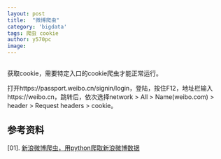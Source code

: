```yaml
---
layout: post
title:  "微博爬虫"
category: 'bigdata'
tags: 爬虫 cookie
author: y570pc
image: 
---
```


##

获取cookie，需要特定入口的cookie爬虫才能正常运行。

打开https://passport.weibo.cn/signin/login，登陆，按住F12，地址栏输入https://weibo.cn，跳转后，依次选择network > All > Name(weibo.com) > header > Request headers > cookie。 

## 参考资料

[01]. [新浪微博爬虫，用python爬取新浪微博数据](https://github.com/dataabc/weiboSpider)
